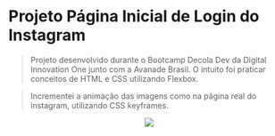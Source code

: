 # Projeto Página Inicial de Login do Instagram

> Projeto desenvolvido durante o Bootcamp Decola Dev da Digital Innovation One junto com a Avanade Brasil. 
> O intuito foi praticar conceitos de HTML e CSS utilizando Flexbox. 

> Incrementei a animação das imagens como na página real do instagram, utilizando CSS keyframes.

<p align="center">
<img src="img/projeto.gif"/>
</p>
